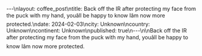 ---\nlayout: coffee_post\ntitle: Back off the IR after protecting my face from the puck with my hand, youâll be happy to know Iâm now more protected.\ndate: 2024-02-03\ncity: Unknown\ncountry: Unknown\ncontinent: Unknown\npublished: true\n---\n\nBack off the IR after protecting my face from the puck with my hand, youâll be happy to know Iâm now more protected.